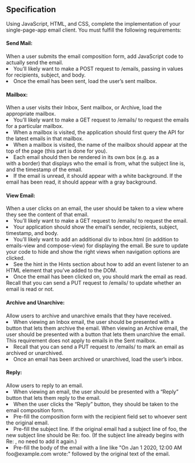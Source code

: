 <h2>Specification</h2>
Using JavaScript, HTML, and CSS, complete the implementation of your single-page-app email client. You must fulfill the following requirements:

<h4>Send Mail:</h4> When a user submits the email composition form, add JavaScript code to actually send the email.
<li>You’ll likely want to make a POST request to /emails, passing in values for recipients, subject, and body.
<li>Once the email has been sent, load the user’s sent mailbox.
<h4>Mailbox:</h4> When a user visits their Inbox, Sent mailbox, or Archive, load the appropriate mailbox.
<li>You’ll likely want to make a GET request to /emails/<mailbox> to request the emails for a particular mailbox.
<li>When a mailbox is visited, the application should first query the API for the latest emails in that mailbox.
<li>When a mailbox is visited, the name of the mailbox should appear at the top of the page (this part is done for you).
<li>Each email should then be rendered in its own box (e.g. as a <div> with a border) that displays who the email is from, what the subject line is, and the timestamp of the email.
<li>If the email is unread, it should appear with a white background. If the email has been read, it should appear with a gray background.
<h4>View Email:</h4> When a user clicks on an email, the user should be taken to a view where they see the content of that email.
<li>You’ll likely want to make a GET request to /emails/<email_id> to request the email.
<li>Your application should show the email’s sender, recipients, subject, timestamp, and body.
<li>You’ll likely want to add an additional div to inbox.html (in addition to emails-view and compose-view) for displaying the email. Be sure to update your code to hide and show the right views when navigation options are clicked.
<li>See the hint in the Hints section about how to add an event listener to an HTML element that you’ve added to the DOM.
<li>Once the email has been clicked on, you should mark the email as read. Recall that you can send a PUT request to /emails/<email_id> to update whether an email is read or not.
<h4>Archive and Unarchive:</h4> Allow users to archive and unarchive emails that they have received.
<li>When viewing an Inbox email, the user should be presented with a button that lets them archive the email. When viewing an Archive email, the user should be presented with a button that lets them unarchive the email. This requirement does not apply to emails in the Sent mailbox.
<li>Recall that you can send a PUT request to /emails/<email_id> to mark an email as archived or unarchived.
<li>Once an email has been archived or unarchived, load the user’s inbox.
<h4>Reply:</h4> Allow users to reply to an email.
<li>When viewing an email, the user should be presented with a “Reply” button that lets them reply to the email.
<li>When the user clicks the “Reply” button, they should be taken to the email composition form.
<li>Pre-fill the composition form with the recipient field set to whoever sent the original email.
<li>Pre-fill the subject line. If the original email had a subject line of foo, the new subject line should be Re: foo. (If the subject line already begins with Re: , no need to add it again.)
<li>Pre-fill the body of the email with a line like "On Jan 1 2020, 12:00 AM foo@example.com wrote:" followed by the original text of the email.